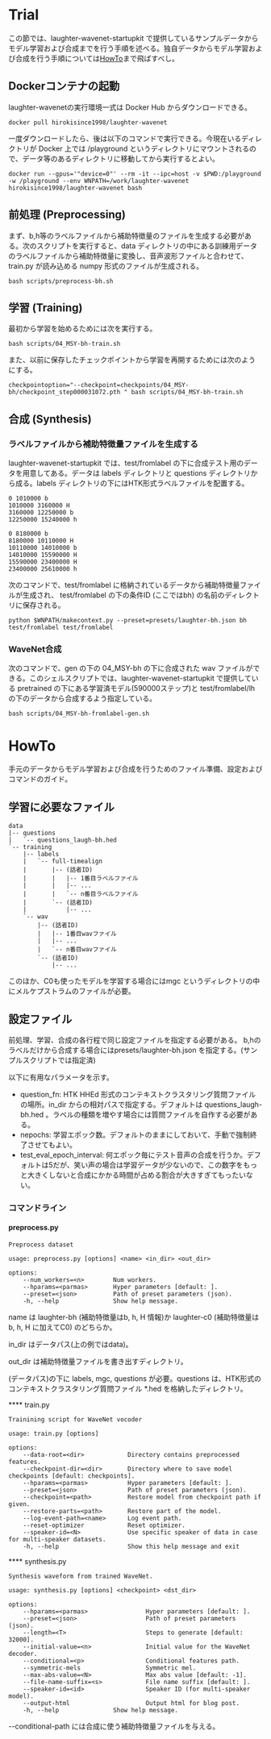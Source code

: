 # Trial

この節では、laughter-wavenet-startupkit で提供しているサンプルデータからモデル学習および合成までを行う手順を述べる。独自データからモデル学習および合成を行う手順については[HowTo](#HowTo)まで飛ばすべし。

## Dockerコンテナの起動

laughter-wavenetの実行環境一式は Docker Hub からダウンロードできる。

```
docker pull hirokisince1998/laughter-wavenet
```

一度ダウンロードしたら、後は以下のコマンドで実行できる。今現在いるディレクトリが Docker 上では /playground というディレクトリにマウントされるので、データ等のあるディレクトリに移動してから実行するとよい。

```
docker run --gpus='"device=0"' --rm -it --ipc=host -v $PWD:/playground -w /playground --env WNPATH=/work/laughter-wavenet hirokisince1998/laughter-wavenet bash
```

## 前処理 (Preprocessing)

まず、b,h等のラベルファイルから補助特徴量のファイルを生成する必要がある。次のスクリプトを実行すると、data ディレクトリの中にある訓練用データのラベルファイルから補助特徴量に変換し、音声波形ファイルと合わせて、train.py が読み込める numpy 形式のファイルが生成される。

```
bash scripts/preprocess-bh.sh
```

## 学習 (Training)

最初から学習を始めるためには次を実行する。

```
bash scripts/04_MSY-bh-train.sh
```

また、以前に保存したチェックポイントから学習を再開するためには次のようにする。

```
checkpointoption="--checkpoint=checkpoints/04_MSY-bh/checkpoint_step000031072.pth " bash scripts/04_MSY-bh-train.sh
```

## 合成 (Synthesis)

### ラベルファイルから補助特徴量ファイルを生成する

laughter-wavenet-startupkit では、test/fromlabel の下に合成テスト用のデータを用意してある。データは labels ディレクトリと questions ディレクトリから成る。labels ディレクトリの下にはHTK形式ラベルファイルを配置する。

```:04_MSY_181.lab
0 1010000 b
1010000 3160000 H
3160000 12250000 b
12250000 15240000 h
```

```:04_MSY_386-2.lab
0 8180000 b
8180000 10110000 H
10110000 14010000 b
14010000 15590000 H
15590000 23400000 H
23400000 25610000 h
```

次のコマンドで、test/fromlabel に格納されているデータから補助特徴量ファイルが生成され、 test/fromlabel の下の条件ID (ここではbh) の名前のディレクトリに保存される。

```
python $WNPATH/makecontext.py --preset=presets/laughter-bh.json bh test/fromlabel test/fromlabel
```

### WaveNet合成

次のコマンドで、gen の下の 04_MSY-bh の下に合成された wav ファイルができる。このシェルスクリプトでは、laughter-wavenet-startupkit で提供している pretrained の下にある学習済モデル(590000ステップ)と test/fromlabel/lh の下のデータから合成するよう指定している。

```
bash scripts/04_MSY-bh-fromlabel-gen.sh
```

# HowTo

手元のデータからモデル学習および合成を行うためのファイル準備、設定およびコマンドのガイド。

## 学習に必要なファイル

```
data
|-- questions
|   `-- questions_laugh-bh.hed
`-- training
    |-- labels
    |   `-- full-timealign
    |       |-- (話者ID)
    |       |   |-- 1番目ラベルファイル
    |       |   |-- ...
    |       |   `-- n番目ラベルファイル
    |       `-- (話者ID)
    |           |-- ...
    `-- wav
        |-- (話者ID)
        |   |-- 1番目wavファイル
        |   |-- ...
        |   `-- n番目wavファイル
        `-- (話者ID)
            |-- ...
```

このほか、C0も使ったモデルを学習する場合にはmgc というディレクトリの中にメルケプストラムのファイルが必要。

## 設定ファイル

前処理、学習、合成の各行程で同じ設定ファイルを指定する必要がある。
b,hのラベルだけから合成する場合にはpresets/laughter-bh.json を指定する。(サンプルスクリプトでは指定済)

以下に有用なパラメータを示す。

- question_fn: HTK HHEd 形式のコンテキストクラスタリング質問ファイルの場所。in_dir からの相対パスで指定する。デフォルトは questions_laugh-bh.hed 。ラベルの種類を増やす場合には質問ファイルを自作する必要がある。
- nepochs: 学習エポック数。デフォルトのままにしておいて、手動で強制終了させてもよい。
- test_eval_epoch_interval: 何エポック毎にテスト音声の合成を行うか。デフォルトは5だが、笑い声の場合は学習データが少ないので、この数字をもっと大きくしないと合成にかかる時間が占める割合が大きすぎてもったいない。

### コマンドライン

#### preprocess.py

```
Preprocess dataset

usage: preprocess.py [options] <name> <in_dir> <out_dir>

options:
    --num_workers=<n>        Num workers.
    --hparams=<parmas>       Hyper parameters [default: ].
    --preset=<json>          Path of preset parameters (json).
    -h, --help               Show help message.
```

name は laughter-bh (補助特徴量はb, h, H 情報)か laughter-c0 (補助特徴量は b, h, H に加えてC0) のどちらか。

in_dir はデータパス(上の例ではdata)。

out_dir は補助特徴量ファイルを書き出すディレクトリ。

(データパス)の下に labels, mgc, questions が必要。questions は、HTK形式のコンテキストクラスタリング質問ファイル *.hed を格納したディレクトリ。

**** train.py

```
Trainining script for WaveNet vocoder

usage: train.py [options]

options:
    --data-root=<dir>            Directory contains preprocessed features.
    --checkpoint-dir=<dir>       Directory where to save model checkpoints [default: checkpoints].
    --hparams=<parmas>           Hyper parameters [default: ].
    --preset=<json>              Path of preset parameters (json).
    --checkpoint=<path>          Restore model from checkpoint path if given.
    --restore-parts=<path>       Restore part of the model.
    --log-event-path=<name>      Log event path.
    --reset-optimizer            Reset optimizer.
    --speaker-id=<N>             Use specific speaker of data in case for multi-speaker datasets.
    -h, --help                   Show this help message and exit
```

**** synthesis.py

```
Synthesis waveform from trained WaveNet.

usage: synthesis.py [options] <checkpoint> <dst_dir>

options:
    --hparams=<parmas>                Hyper parameters [default: ].
    --preset=<json>                   Path of preset parameters (json).
    --length=<T>                      Steps to generate [default: 32000].
    --initial-value=<n>               Initial value for the WaveNet decoder.
    --conditional=<p>                 Conditional features path.
    --symmetric-mels                  Symmetric mel.
    --max-abs-value=<N>               Max abs value [default: -1].
    --file-name-suffix=<s>            File name suffix [default: ].
    --speaker-id=<id>                 Speaker ID (for multi-speaker model).
    --output-html                     Output html for blog post.
    -h, --help               Show help message.
```

--conditional-path には合成に使う補助特徴量ファイルを与える。
